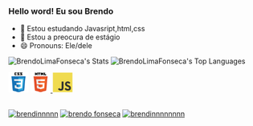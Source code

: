 ### Hello word! Eu sou Brendo

- 🔭 Estou estudando Javasript,html,css
- 🤔 Estou a preocura de estágio
- 😄 Pronouns: Ele/dele

  
![BrendoLimaFonseca's Stats](https://github-readme-stats.vercel.app/api?username=BrendoLimaFonseca&theme=midnight-purple&show_icons=true&hide_border=true&count_private=false)  ![BrendoLimaFonseca's Top Languages](https://github-readme-stats.vercel.app/api/top-langs/?username=BrendoLimaFonseca&theme=midnight-purple&show_icons=true&hide_border=true&layout=compact)
  

<img  src="https://raw.githubusercontent.com/devicons/devicon/master/icons/css3/css3-original-wordmark.svg" alt="css3" width="40" height="40"/> </a> <a href="https://www.w3.org/html/" target="_blank" rel="noreferrer"> 
<img   src="https://raw.githubusercontent.com/devicons/devicon/master/icons/html5/html5-original-wordmark.svg" alt="html5" width="40" height="40"/> </a> <a href="https://developer.mozilla.org/en-US/docs/Web/JavaScript" target="_blank" rel="noreferrer"> 
<img   src="https://raw.githubusercontent.com/devicons/devicon/master/icons/javascript/javascript-original.svg" alt="javascript" width="40" height="40"/> </a>

##
<p align="left">
<a href="https://twitter.com/brendinnnnn" target="blank"><img align="center" src="https://raw.githubusercontent.com/rahuldkjain/github-profile-readme-generator/master/src/images/icons/Social/twitter.svg" alt="brendinnnnn" height="30" width="40" /></a>
<a href="https://www.linkedin.com/in/brendo-fonseca-b603a6271/" target="blank"><img align="center" src="https://raw.githubusercontent.com/rahuldkjain/github-profile-readme-generator/master/src/images/icons/Social/linked-in-alt.svg" alt="brendo fonseca" height="30" width="40" /></a>
<a href="https://instagram.com/brendinnnnnnnn" target="blank"><img align="center" src="https://raw.githubusercontent.com/rahuldkjain/github-profile-readme-generator/master/src/images/icons/Social/instagram.svg" alt="brendinnnnnnnn" height="30" width="40" /></a>
 


</p>
